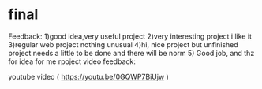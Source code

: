 # final




Feedback:
1)good idea,very useful project
2)very interesting project i like it 
3)regular web project nothing unusual
4)hi, nice project but unfinished project needs a little to be done and there will be norm
5) Good job, and thz for idea for me rpoject 
video feedback:

youtube video  ( https://youtu.be/0GQWP7BiUjw )

